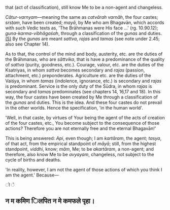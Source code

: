 that (act of classification), still know Me to be a non-agent and changeless.

*Cātur-varnyam*—meaning the same as *catvārah varnāh*, the four castes; *srsṭam*, have been created; *mayā*, by Me who am Bhagavān, which accords with such Vedic texts as, 'The Brāhmanas were His face ...' (rg. 10.90.12); *guna-karma-vibhāgaśah*, through a classification of the *gunas* and duties. [\(5\)](#page--1-0) By the *gunas* are meant *sattva*, *rajas* and *tamas* (see note under 2.45; also see Chapter 14).

As to that, the control of the mind and body, austerity, etc. are the duties of the Brāhmanas, who are *sāttvika*, that is have a predominance of the quality of *sattva* (purity, goodness, etc.). Courage, valour, etc. are the duties of the Ksatriyas, in whom *sattva* becomes secondary and *rajas* (passion, attachment, etc.) preponderates. Agriculture etc. are the duties of the Vaiśya, in whom *tamas* (indolence, ignorance, etc.) is secondary and *rajas* is predominant. Service is the only duty of the Śūdra, in whom *rajas* is secondary and *tamas* predominates (see chapters 14, 16,17 and 18). In this way, the four castes have been created by Me through a classification of the *gunas* and duties. This is the idea. And these four castes do not prevail in the other worlds. Hence the specification, 'in the human world'.

'Well, in that caste, by virtues of Your being the agent of the acts of creation of the four castes, etc., You become subject to the consequence of those actions? Therefore you are not eternally free and the eternal Bhagavān!'

This is being answered: *Api*, even though; I am *kartāram*, the agent; *tasya*, of that act, from the empirical standpoint of *māyā*; still, from the highest standpoint, *viddhi*, know; *mām*, Me; to be *akartāram*, a non-agent; and therefore, also know Me to be *avyayam*, changeless, not subject to the cycle of births and deaths.

'In reality, however, I am not the agent of those actions of which you think I am the agent.' Because—

ो े

## न म कमिण िलपित न मे कमफले पृहा।